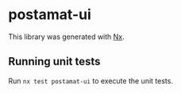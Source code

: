 # postamat-ui

This library was generated with [Nx](https://nx.dev).

## Running unit tests

Run `nx test postamat-ui` to execute the unit tests.

